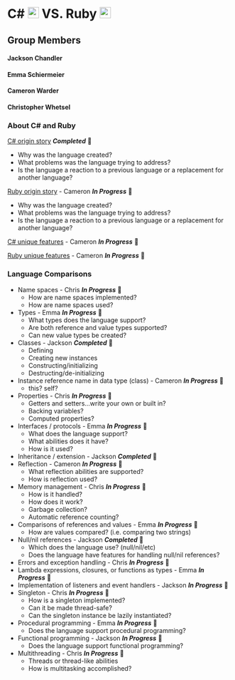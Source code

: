 # C# <img src="https://github.com/JChauncyChandler/CSharpvsRuby/blob/master/Assets/raw/master/C%23_Logo.png" width="25" height="25"> VS. Ruby <img src="https://github.com/JChauncyChandler/CSharpvsRuby/blob/master/Assets/raw/master/Ruby_Logo.png" width="25" height="25">

## Group Members 
#### Jackson Chandler
#### Emma Schiermeier
#### Cameron Warder
#### Christopher Whetsel 

### About C# and Ruby

[C# origin story]() **_Completed_** &#x1F34F;
  * Why was the language created?
  * What problems was the language trying to address?
  * Is the language a reaction to a previous language or a replacement for another language?
  
[Ruby origin story]() - Cameron **_In Progress_** &#x1F34E;
  * Why was the language created?
  * What problems was the language trying to address?
  * Is the language a reaction to a previous language or a replacement for another language?
  
[C# unique features]() - Cameron **_In Progress_** &#x1F34E;

[Ruby unique features]() - Cameron **_In Progress_** &#x1F34E;

### Language Comparisons

* Name spaces - Chris **_In Progress_** &#x1F34E; 
  * How are name spaces implemented?
  * How are name spaces used?
* Types - Emma **_In Progress_** &#x1F34E;
    * What types does the language support?
    * Are both reference and value types supported?
    * Can new value types be created?
* Classes - Jackson **_Completed_** &#x1F34F;
  * Defining
  * Creating new instances
  * Constructing/initializing
  * Destructing/de-initializing
* Instance reference name in data type (class) - Cameron **_In Progress_** &#x1F34E;
  * this?  self?
* Properties - Chris **_In Progress_** &#x1F34E;
  * Getters and setters...write your own or built in?
  * Backing variables?
  * Computed properties?
* Interfaces / protocols - Emma **_In Progress_** &#x1F34E;
  * What does the language support?
  * What abilities does it have?
  * How is it used?
* Inheritance / extension - Jackson **_Completed_** &#x1F34F;
* Reflection - Cameron **_In Progress_** &#x1F34E;
  * What reflection abilities are supported?
  * How is reflection used?
* Memory management - Chris **_In Progress_** &#x1F34E;
  * How is it handled?
  * How does it work?
  * Garbage collection?
  * Automatic reference counting?
* Comparisons of references and values - Emma **_In Progress_** &#x1F34E;
  * How are values compared? (i.e. comparing two strings)
* Null/nil references - Jackson **_Completed_** &#x1F34F;
  * Which does the language use? (null/nil/etc)
  * Does the language have features for handling null/nil references?
* Errors and exception handling - Chris **_In Progress_** &#x1F34E;
* Lambda expressions, closures, or functions as types - Emma **_In Progress_** &#x1F34E;
* Implementation of listeners and event handlers - Jackson **_In Progress_** &#x1F34E;
* Singleton - Chris **_In Progress_** &#x1F34E;
  * How is a singleton implemented?
  * Can it be made thread-safe?
  * Can the singleton instance be lazily instantiated?
* Procedural programming - Emma **_In Progress_** &#x1F34E;
  * Does the language support procedural programming?
* Functional programming - Jackson **_In Progress_** &#x1F34E;
  * Does the language support functional programming?
* Multithreading - Chris **_In Progress_** &#x1F34E;
  * Threads or thread-like abilities
  * How is multitasking accomplished?
